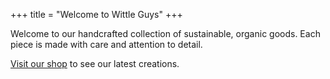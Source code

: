 +++
title = "Welcome to Wittle Guys"
+++

Welcome to our handcrafted collection of sustainable, organic goods. Each piece is made with care and attention to detail.

[Visit our shop](/shop/) to see our latest creations.
